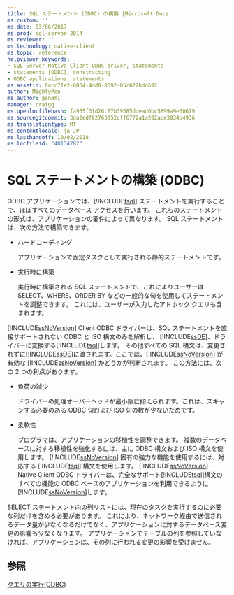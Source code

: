 ```yaml
---
title: SQL ステートメント (ODBC) の構築 |Microsoft Docs
ms.custom: ''
ms.date: 03/06/2017
ms.prod: sql-server-2014
ms.reviewer: ''
ms.technology: native-client
ms.topic: reference
helpviewer_keywords:
- SQL Server Native Client ODBC driver, statements
- statements [ODBC], constructing
- ODBC applications, statements
ms.assetid: 0acc71e2-8004-4dd8-8592-05c022bdd692
author: MightyPen
ms.author: genemi
manager: craigg
ms.openlocfilehash: fa955f31d26c87b39585ddead6bc5899a9e00679
ms.sourcegitcommit: 3da2edf82763852cff6772a1a282ace3034b4936
ms.translationtype: MT
ms.contentlocale: ja-JP
ms.lasthandoff: 10/02/2018
ms.locfileid: "48134782"
---
```

# <a name="constructing-an-sql-statement-odbc"></a>SQL ステートメントの構築 (ODBC)
  ODBC アプリケーションでは、[!INCLUDE[tsql](../../includes/tsql-md.md)] ステートメントを実行することで、ほぼすべてのデータベース アクセスを行います。 これらのステートメントの形式は、アプリケーションの要件によって異なります。 SQL ステートメントは、次の方法で構築できます。  
  
-   ハードコーディング  
  
     アプリケーションで固定タスクとして実行される静的ステートメントです。  
  
-   実行時に構築  
  
     実行時に構築される SQL ステートメントで、これによりユーザーは SELECT、WHERE、ORDER BY などの一般的な句を使用してステートメントを調整できます。 これには、ユーザーが入力したアドホック クエリも含まれます。  
  
 [!INCLUDE[ssNoVersion](../../includes/ssnoversion-md.md)] Client ODBC ドライバーは、SQL ステートメントを直接サポートされない ODBC と ISO 構文のみを解析し、 [!INCLUDE[ssDE](../../includes/ssde-md.md)]、ドライバーに変換する[!INCLUDE[tsql](../../includes/tsql-md.md)]します。 その他すべての SQL 構文は、変更されずに[!INCLUDE[ssDE](../../includes/ssde-md.md)]に渡されます。ここでは、[!INCLUDE[ssNoVersion](../../includes/ssnoversion-md.md)] が有効な [!INCLUDE[ssNoVersion](../../includes/ssnoversion-md.md)] かどうかが判断されます。 この方法には、次の 2 つの利点があります。  
  
-   負荷の減少  
  
     ドライバーの処理オーバーヘッドが最小限に抑えられます。これは、スキャンする必要のある ODBC 句および ISO 句の数が少ないためです。  
  
-   柔軟性  
  
     プログラマは、アプリケーションの移植性を調整できます。 複数のデータベースに対する移植性を強化するには、主に ODBC 構文および ISO 構文を使用します。 [!INCLUDE[ssNoVersion](../../includes/ssnoversion-md.md)] 固有の強力な機能を使用するには、対応する [!INCLUDE[tsql](../../includes/tsql-md.md)] 構文を使用します。 [!INCLUDE[ssNoVersion](../../includes/ssnoversion-md.md)] Native Client ODBC ドライバーは、完全なサポート[!INCLUDE[tsql](../../includes/tsql-md.md)]構文のすべての機能の ODBC ベースのアプリケーションを利用できるように[!INCLUDE[ssNoVersion](../../includes/ssnoversion-md.md)]します。  
  
 SELECT ステートメント内の列リストには、現在のタスクを実行するのに必要な列だけを含める必要があります。 これにより、ネットワーク経由で送信されるデータ量が少なくなるだけでなく、アプリケーションに対するデータベース変更の影響も少なくなります。 アプリケーションでテーブルの列を参照していなければ、アプリケーションは、その列に行われる変更の影響を受けません。  
  
## <a name="see-also"></a>参照  
 [クエリの実行&#40;ODBC&#41;](executing-queries-odbc.md)  
  
  
